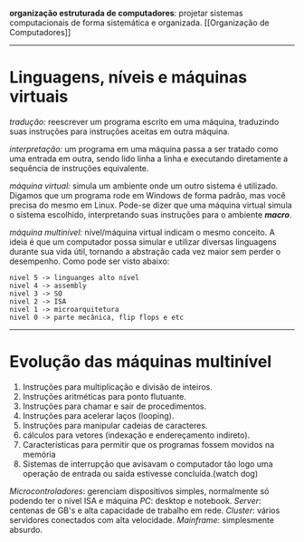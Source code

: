 **organização estruturada de computadores**: projetar sistemas computacionais de forma sistemática e organizada.
[[Organização de Computadores]]

---
# Linguagens, níveis e máquinas virtuais

_tradução:_ reescrever um programa escrito em uma máquina, traduzindo suas instruções para instruções aceitas em outra máquina.

_interpretação:_ um programa em uma máquina passa a ser tratado como uma entrada em outra, sendo lido linha a linha e executando diretamente a sequência de instruções equivalente.

_máquina virtual:_ simula um ambiente onde um outro sistema é utilizado. Digamos que um programa rode em Windows de forma padrão, mas você precisa do mesmo em Linux. Pode-se dizer que uma máquina virtual simula o sistema escolhido, interpretando suas instruções para o ambiente ***macro***.

_máquina multinível:_
nível/máquina virtual indicam o mesmo conceito. A ideia é que um computador possa simular e utilizar diversas linguagens durante sua vida útil, tornando a abstração cada vez maior sem perder o desempenho. Como pode ser visto abaixo:

	nivel 5 -> linguanges alto nível
	nivel 4 -> assembly
	nivel 3 -> SO
	nivel 2 -> ISA
	nivel 1 -> microarquitetura 
	nivel 0 -> parte mecânica, flip flops e etc

---
# Evolução das máquinas multinível
1. Instruções para multiplicação e divisão de inteiros.
2. Instruções aritméticas para ponto flutuante.
3. Instruções para chamar e sair de procedimentos.
4. Instruções para acelerar laços (looping).
5. Instruções para manipular cadeias de caracteres.
6. cálculos para vetores (indexação e endereçamento indireto).
7. Características para permitir que os programas fossem movidos na memória
8. Sistemas de interrupção que avisavam o computador tão logo uma operação de entrada ou saída estivesse concluída.(watch dog)

_Microcontroladores_: gerenciam dispositivos simples, normalmente só podendo ter o nível ISA e máquina 
_PC_: desktop e notebook.
_Server_: centenas de GB's e alta capacidade de trabalho em rede.
_Cluster_: vários servidores conectados com alta velocidade. 
_Mainframe_: simplesmente absurdo.